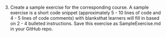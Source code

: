 3. Create a sample exercise for the corresponding course.
A sample exercise is a short code snippet (approximately 5 - 10 lines of code and 4 - 5
lines of code comments) with blanksthat learners will fill in based on 2 - 4 bulleted
instructions. Save this exercise as SampleExercise.md in your GitHub repo.
